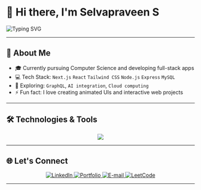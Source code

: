 # 👋 Hi there, I'm Selvapraveen S

<img src="https://readme-typing-svg.demolab.com?font=Fira+Code&size=24&pause=1000&center=true&vCenter=true&width=435&lines=Full-Stack+Developer;Lifelong+Learner;MERN+Stack+Developer;" alt="Typing SVG" />

---

## 🚀 About Me

- 🎓 Currently pursuing Computer Science and developing full-stack apps  
- 💻 Tech Stack: `Next.js` `React` `Tailwind CSS` `Node.js` `Express` `MySQL`  
- 🌱 Exploring: `GraphQL`, `AI integration`, `Cloud computing`  
- ⚡ Fun fact: I love creating animated UIs and interactive web projects  

---

## 🛠️ Technologies & Tools

<p align="center">
  <img src="https://skillicons.dev/icons?i=nextjs,react,tailwind,nodejs,express,mysql,ts,js,html,css,git,github,figma" />
</p>

---

## 🌐 Let's Connect

<p align="center">
  <a href="https://www.linkedin.com/in/your-link" target="_blank" rel="noopener noreferrer">
    <img src="https://img.shields.io/badge/LinkedIn-%230077B5?style=for-the-badge&logo=linkedin&logoColor=white" alt="LinkedIn" />
  </a>
  <a href="https://yourportfolio.com" target="_blank" rel="noopener noreferrer">
    <img src="https://img.shields.io/badge/Portfolio-%232C2C2C?style=for-the-badge&logo=github&logoColor=white" alt="Portfolio" />
  </a>
  <a href="mailto:selvapraveen@gmail.com" target="_blank" rel="noopener noreferrer">
    <img src="https://img.shields.io/badge/Email-D14836?style=for-the-badge&logo=gmail&logoColor=white" alt="E-mail" />
  </a>
  <a href="https://leetcode.com/u/SELVAPRAVEEN_S/" target="_blank" rel="noopener noreferrer">
    <img src="https://img.shields.io/badge/LeetCode-%23FFA116?style=for-the-badge&logo=LeetCode&logoColor=black" alt="LeetCode" />
  </a>
</p>



---

